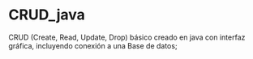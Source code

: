 # CRUD_java
CRUD (Create, Read, Update, Drop) básico creado en java con interfaz gráfica, incluyendo conexión a una Base de datos; 
